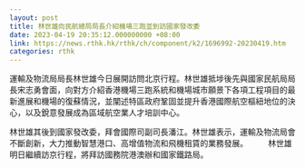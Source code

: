 ```yaml
---
layout: post
title: 林世雄向民航總局局長介紹機場三跑並到訪國家發改委
date: 2023-04-19 20:35:12.000000000 +08:00
link: https://news.rthk.hk/rthk/ch/component/k2/1696992-20230419.htm
categories: rthk
---
```


運輸及物流局局長林世雄今日展開訪問北京行程。林世雄抵埗後先與國家民航局局長宋志勇會面，向對方介紹香港機場三跑系統和機場城市願景下各項工程項目的最新進展和機場的復蘇情況，並闡述特區政府鞏固並提升香港國際航空樞紐地位的決心，以及銳意發展成為區域航空業人才培訓中心。

林世雄其後到國家發改委，拜會國際司副司長潘江。林世雄表示，運輸及物流局會不斷創新，大力推動智慧港口、高增值物流和飛機租賃的業務發展。
　　 
林世雄明日繼續訪京行程，將拜訪國務院港澳辦和國家鐵路局。
